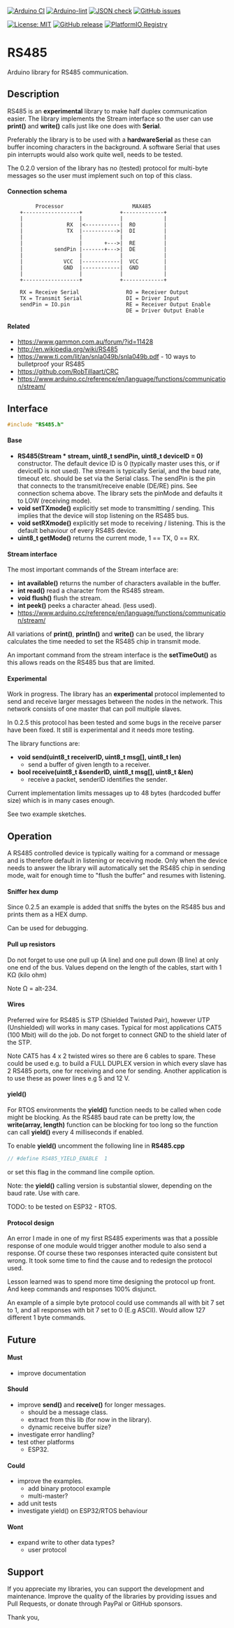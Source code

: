 
[![Arduino CI](https://github.com/RobTillaart/RS485/workflows/Arduino%20CI/badge.svg)](https://github.com/marketplace/actions/arduino_ci)
[![Arduino-lint](https://github.com/RobTillaart/RS485/actions/workflows/arduino-lint.yml/badge.svg)](https://github.com/RobTillaart/RS485/actions/workflows/arduino-lint.yml)
[![JSON check](https://github.com/RobTillaart/RS485/actions/workflows/jsoncheck.yml/badge.svg)](https://github.com/RobTillaart/RS485/actions/workflows/jsoncheck.yml)
[![GitHub issues](https://img.shields.io/github/issues/RobTillaart/RS485.svg)](https://github.com/RobTillaart/RS485/issues)

[![License: MIT](https://img.shields.io/badge/license-MIT-green.svg)](https://github.com/RobTillaart/RS485/blob/master/LICENSE)
[![GitHub release](https://img.shields.io/github/release/RobTillaart/RS485.svg?maxAge=3600)](https://github.com/RobTillaart/RS485/releases)
[![PlatformIO Registry](https://badges.registry.platformio.org/packages/robtillaart/library/RS485.svg)](https://registry.platformio.org/libraries/robtillaart/RS485)


# RS485

Arduino library for RS485 communication.


## Description

RS485 is an **experimental** library to make half duplex communication easier.
The library implements the Stream interface so the user can use
**print()** and **write()** calls just like one does with **Serial**.

Preferably the library is to be used with a **hardwareSerial** as these 
can buffer incoming characters in the background. 
A software Serial that uses pin interrupts would also work quite well,
needs to be tested.

The 0.2.0 version of the library has no (tested) protocol for multi-byte 
messages so the user must implement such on top of this class.


#### Connection schema

```
         Processor                      MAX485
    +------------------+            +-------------+
    |                  |            |             |
    |              RX  |<-----------|  RO         |
    |              TX  |----------->|  DI         |
    |                  |            |             |
    |                  |       +--->|  RE         |
    |          sendPin |-------+--->|  DE         |
    |                  |            |             |
    |             VCC  |------------|  VCC        |
    |             GND  |------------|  GND        |
    |                  |            |             |
    +------------------+            +-------------+
   
    RX = Receive Serial               RO = Receiver Output
    TX = Transmit Serial              DI = Driver Input
    sendPin = IO.pin                  RE = Receiver Output Enable
                                      DE = Driver Output Enable
```

#### Related

- https://www.gammon.com.au/forum/?id=11428
- http://en.wikipedia.org/wiki/RS485
- https://www.ti.com/lit/an/snla049b/snla049b.pdf - 10 ways to bulletproof your RS485
- https://github.com/RobTillaart/CRC
- https://www.arduino.cc/reference/en/language/functions/communication/stream/


## Interface

```cpp
#include "RS485.h"
```


#### Base

- **RS485(Stream \* stream, uint8_t sendPin, uint8_t deviceID = 0)** constructor.
The default device ID is 0 (typically master uses this, or if deviceID is not used).
The stream is typically Serial, and the baud rate, timeout etc. should be set 
via the Serial class. 
The sendPin is the pin that connects to the transmit/receive enable (DE/RE) pins.
See connection schema above.
The library sets the pinMode and defaults it to LOW (receiving mode).
- **void setTXmode()** explicitly set mode to transmitting / sending.
This implies that the device will stop listening on the RS485 bus.
- **void setRXmode()** explicitly set mode to receiving / listening.
This is the default behaviour of every RS485 device.
- **uint8_t getMode()** returns the current mode, 1 == TX, 0 == RX.


#### Stream interface

The most important commands of the Stream interface are:

- **int available()** returns the number of characters available in the buffer.
- **int read()** read a character from the RS485 stream.
- **void flush()** flush the stream.
- **int peek()** peeks a character ahead. (less used).
- https://www.arduino.cc/reference/en/language/functions/communication/stream/

All variations of **print()**, **println()** and **write()** can be used,
the library calculates the time needed to set the RS485 chip in transmit mode.

An important command from the stream interface is the **setTimeOut()** as
this allows reads on the RS485 bus that are limited.


#### Experimental

Work in progress. The library has an **experimental** protocol implemented to
send and receive larger messages between the nodes in the network. 
This network consists of one master that can poll multiple slaves. 

In 0.2.5 this protocol has been tested and some bugs in the receive parser
have been fixed. It still is experimental and it needs more testing.

The library functions are:
- **void send(uint8_t receiverID, uint8_t msg[], uint8_t len)**
  - send a buffer of given length to a receiver.
- **bool receive(uint8_t &senderID, uint8_t msg[], uint8_t &len)**
  - receive a packet, senderID identifies the sender. 

Current implementation limits messages up to 48 bytes (hardcoded buffer size)
which is in many cases enough.

See two example sketches.


## Operation

A RS485 controlled device is typically waiting for a command or message 
and is therefore default in listening or receiving mode. Only when
the device needs to answer the library will automatically set the RS485 
chip in sending mode, wait for enough time to "flush the buffer" and 
resumes with listening.


#### Sniffer hex dump

Since 0.2.5 an example is added that sniffs the bytes on the RS485 bus 
and prints them as a HEX dump.

Can be used for debugging.


#### Pull up resistors

Do not forget to use one pull up (A line) and one pull down (B line) 
at only one end of the bus.
Values depend on the length of the cables, start with 1 KΩ (kilo ohm)

Note Ω = alt-234.


#### Wires

Preferred wire for RS485 is STP (Shielded Twisted Pair), however 
UTP (Unshielded) will works in many cases.
Typical for most applications CAT5 (100 Mbit) will do the job.
Do not forget to connect GND to the shield later of the STP.

Note CAT5 has 4 x 2 twisted wires so there are 6 cables to spare.
These could be used e.g. to build a FULL DUPLEX version in which
every slave has 2 RS485 ports, one for receiving and one for sending.
Another application is to use these as power lines e.g 5 and 12 V.


#### yield()

For RTOS environments the **yield()** function needs to be called 
when code might be blocking. As the RS485 baud rate can be pretty low, 
the **write(array, length)** function can be blocking for too long 
so the function can call **yield()** every 4 milliseconds if enabled.

To enable **yield()** uncomment the following line in **RS485.cpp**

```cpp
// #define RS485_YIELD_ENABLE  1
```

or set this flag in the command line compile option.

Note: the **yield()** calling version is substantial slower, depending 
on the baud rate. Use with care.

TODO: to be tested on ESP32 - RTOS.


#### Protocol design

An error I made in one of my first RS485 experiments was that a possible
response of one module would trigger another module to also send a response.
Of course these two responses interacted quite consistent but wrong.
It took some time to find the cause and to redesign the protocol used.

Lesson learned was to spend more time designing the protocol up front.
And keep commands and responses 100% disjunct.

An example of a simple byte protocol could use commands all with 
bit 7 set to 1, and all responses with bit 7 set to 0 (E.g ASCII).
Would allow 127 different 1 byte commands.


## Future

#### Must

- improve documentation

#### Should

- improve **send()** and **receive()** for longer messages.
  - should be a message class.
  - extract from this lib (for now in the library).
  - dynamic receive buffer size?
- investigate error handling?
- test other platforms
  - ESP32.

#### Could

- improve the examples.
  - add binary protocol example
  - multi-master?
- add unit tests
- investigate yield() on ESP32/RTOS behaviour

#### Wont

- expand write to other data types?
  - user protocol 


## Support

If you appreciate my libraries, you can support the development and maintenance.
Improve the quality of the libraries by providing issues and Pull Requests, or
donate through PayPal or GitHub sponsors.

Thank you,


